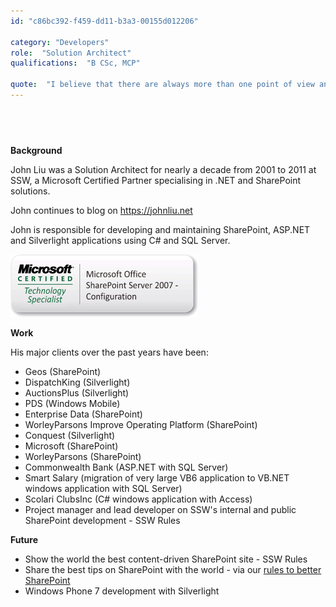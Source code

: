 ```yaml
---
id: "c86bc392-f459-dd11-b3a3-00155d012206"

category: "Developers"
role:  "Solution Architect"
qualifications:  "B CSc, MCP"

quote:  "I believe that there are always more than one point of view and I listen and learn everyday."
---
```


##  

**Background** 

John Liu was a Solution Architect for nearly a decade from 2001 to 2011 at SSW, a Microsoft Certified Partner specialising in .NET and SharePoint solutions. 

John continues to blog on https://johnliu.net   

John is responsible for developing and maintaining SharePoint, ASP.NET and Silverlight applications using C# and SQL Server. 

![](./Images/Bio/MCTS-MOSS2007-Config.gif) 

**Work**

His major clients over the past years have been:

*   Geos (SharePoint) 
*   DispatchKing (Silverlight) 
*   AuctionsPlus (Silverlight) 
*   PDS (Windows Mobile) 
*   Enterprise Data (SharePoint) 
*   WorleyParsons Improve Operating Platform (SharePoint) 
*   Conquest (Silverlight) 
*   Microsoft (SharePoint) 
*   WorleyParsons (SharePoint) 
*   Commonwealth Bank (ASP.NET with SQL Server) 
*   Smart Salary (migration of very large VB6 application to VB.NET windows application with SQL Server) 
*   Scolari ClubsInc (C# windows application with Access) 
*   Project manager and lead developer on SSW's internal and public SharePoint development - SSW Rules 

**Future**

*   Show the world the best content-driven SharePoint site - SSW Rules 
*   Share the best tips on SharePoint with the world - via our [rules to better SharePoint](/Standards/SoftwareDevelopment/RulesToBetterSharePoint/Pages/Default.aspx "Rules to Better SharePoint") 
*   Windows Phone 7 development with Silverlight 
